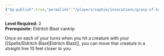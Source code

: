 ```yaml
---
{"dg-publish":true,"permalink":"/players/sophie/invocations/grasp-of-hadar/"}
---
```


**Level Required:** 2  
**Prerequisite:** Eldritch Blast cantrip  


Once on each of your turns when you hit a creature with your [[Spells/Eldritch Blast\|Eldritch Blast]], you can move that creature in a straight line 10 feet closer to you.
